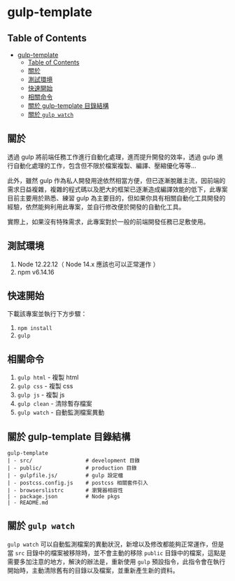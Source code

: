 # gulp-template

## Table of Contents

- [gulp-template](#gulp-template)
  - [Table of Contents](#table-of-contents)
  - [關於 ](#關於-)
  - [測試環境 ](#測試環境-)
  - [快速開始 ](#快速開始-)
  - [相關命令 ](#相關命令-)
  - [關於 gulp-template 目錄結構](#關於-gulp-template-目錄結構)
  - [關於 `gulp watch`](#關於-gulp-watch)

## 關於 <a name = "about"></a>

透過 gulp 將前端任務工作進行自動化處理，進而提升開發的效率，透過 gulp 進行自動化處理的工作，包含但不限於檔案複製、編譯、壓縮優化等等...

此外，雖然 gulp 作為私人開發用途依然相當方便，但已逐漸脫離主流，因前端的需求日益複雜，複雜的程式碼以及肥大的框架已逐漸造成編譯效能的低下，此專案目前主要用於熟悉、練習 gulp 為主要目的，但如果你具有相關自動化工具開發的經驗，依然能夠利用此專案，並自行修改便於開發的自動化工具。

實際上，如果沒有特殊需求，此專案對於一般的前端開發任務已足敷使用。

## 測試環境 <a name = "test_enviroment"></a>

1. Node 12.22.12（ Node 14.x 應該也可以正常運作 ）
2. npm v6.14.16

## 快速開始 <a name = "quick_start"></a>

下載該專案並執行下方步驟：

1. `npm install`
2. `gulp`


## 相關命令 <a name = "usage"></a>

1. `gulp html` - 複製 html
2. `gulp css` - 複製 css
3. `gulp js` - 複製 js
4. `gulp clean` - 清除暫存檔案
5. `gulp watch` - 自動監測檔案異動

## 關於 gulp-template 目錄結構

```
gulp-template
| - src/                 # development 目錄
| - public/              # production 目錄
| - gulpfile.js/         # gulp 設定檔
| - postcss.config.js    # postcss 相關套件引入
| - browserslistrc       # 瀏覽器相容性
| - package.json         # Node pkgs
| - README.md
```

## 關於 `gulp watch`

`gulp watch` 可以自動監測檔案的異動狀況，新增以及修改都能夠正常運作，但是當 `src` 目錄中的檔案被移除時，並不會主動的移除 `public` 目錄中的檔案，這點是需要多加注意的地方，解決的辦法是，重新使用 `gulp` 預設指令，此指令會在執行開始時，主動清除舊有的目錄以及檔案，並重新產生新的資料。
